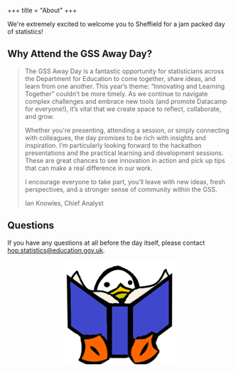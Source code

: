 +++
title = "About"
+++

We're extremely excited to welcome you to Sheffield for a jam packed day of statistics!

## Why Attend the GSS Away Day?

> The GSS Away Day is a fantastic opportunity for statisticians across the Department for Education to come together, share ideas, and learn from one another. This year’s theme: “Innovating and Learning Together” couldn’t be more timely. As we continue to navigate complex challenges and embrace new tools (and promote Datacamp for everyone!), it’s vital that we create space to reflect, collaborate, and grow.
>
> Whether you're presenting, attending a session, or simply connecting with colleagues, the day promises to be rich with insights and inspiration. I’m particularly looking forward to the hackathon presentations and the practical learning and development sessions. These are great chances to see innovation in action and pick up tips that can make a real difference in our work.
>
> I encourage everyone to take part, you’ll leave with new ideas, fresh perspectives, and a stronger sense of community within the GSS.
>
> Ian Knowles, Chief Analyst

## Questions

If you have any questions at all before the day itself, please contact hop.statistics@education.gov.uk.

<div style="display: flex; justify-content: center;">
    <img src="./../images/Frederick/blue-book_frederick.png" alt="Frederick with book" style="width:50%;" />
</div>